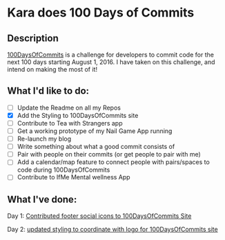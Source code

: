 # Kara does 100 Days of Commits
## Description

[100DaysOfCommits](http://100daysofcommits.github.io) is a challenge for developers to commit code for the next 100 days starting August 1, 2016. I have taken on this challenge, and intend on making the most of it! 

## What I'd like to do:
- [ ] Update the Readme on all my Repos
- [x] Add the Styling to 100DaysOfCommits site
- [ ] Contribute to Tea with Strangers app
- [ ] Get a working prototype of my Nail Game App running
- [ ] Re-launch my blog
- [ ] Write something about what a good commit consists of
- [ ] Pair with people on their commits (or get people to pair with me)
- [ ] Add a calendar/map feature to connect people with pairs/spaces to code during 100DaysOfCommits
- [ ] Contribute to IfMe Mental wellness App

## What I've done:
Day 1: [Contributed footer social icons to 100DaysOfCommits Site](https://github.com/100DaysOfCommits/100DaysOfCommits.github.io/commit/750a3fe59f110d6ca1418b7071021ea25713e00c)

Day 2: [updated styling to coordinate with logo for 100DaysOfCommits site](https://github.com/100DaysOfCommits/100DaysOfCommits.github.io/pull/32/commits/84d612e51f4b46e269238b42b1c8c52762fdecf8)

